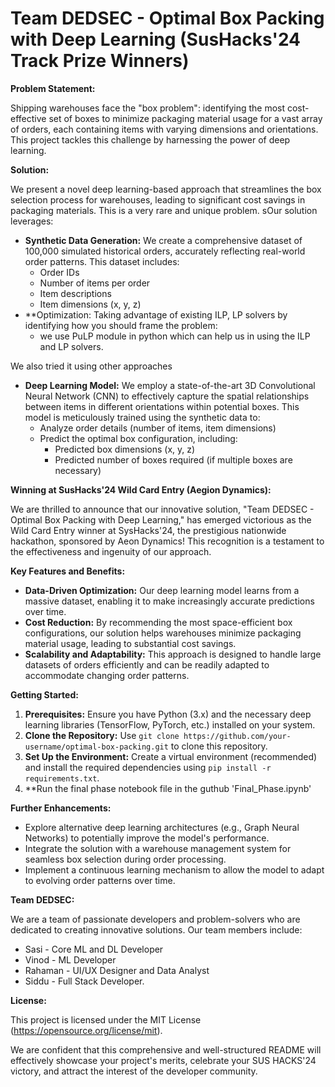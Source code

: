 # Team DEDSEC - Optimal Box Packing with Deep Learning (SusHacks'24 Track Prize Winners)

**Problem Statement:**

Shipping warehouses face the "box problem": identifying the most cost-effective set of boxes to minimize packaging material usage for a vast array of orders, each containing items with varying dimensions and orientations. This project tackles this challenge by harnessing the power of deep learning.

**Solution:**

We present a novel deep learning-based approach that streamlines the box selection process for warehouses, leading to significant cost savings in packaging materials. This is a very rare and unique problem. sOur solution leverages:

* **Synthetic Data Generation:** We create a comprehensive dataset of 100,000 simulated historical orders, accurately reflecting real-world order patterns. This dataset includes:
    * Order IDs
    * Number of items per order
    * Item descriptions
    * Item dimensions (x, y, z)
* **Optimization: Taking advantage of existing ILP, LP solvers by identifying how you should frame the problem:
    * we use PuLP module in python which can help us in using the ILP and LP solvers.

 We also tried it using other approaches
 
* **Deep Learning Model:** We employ a state-of-the-art 3D Convolutional Neural Network (CNN) to effectively capture the spatial relationships between items in different orientations within potential boxes. This model is meticulously trained using the synthetic data to:
    * Analyze order details (number of items, item dimensions)
    * Predict the optimal box configuration, including:
        * Predicted box dimensions (x, y, z)
        * Predicted number of boxes required (if multiple boxes are necessary)

**Winning at SusHacks'24 Wild Card Entry (Aegion Dynamics):**

We are thrilled to announce that our innovative solution, "Team DEDSEC - Optimal Box Packing with Deep Learning," has emerged victorious as the Wild Card Entry winner at SysHacks'24, the prestigious nationwide hackathon, sponsored by Aeon Dynamics! This recognition is a testament to the effectiveness and ingenuity of our approach.

**Key Features and Benefits:**

* **Data-Driven Optimization:** Our deep learning model learns from a massive dataset, enabling it to make increasingly accurate predictions over time.
* **Cost Reduction:** By recommending the most space-efficient box configurations, our solution helps warehouses minimize packaging material usage, leading to substantial cost savings.
* **Scalability and Adaptability:** This approach is designed to handle large datasets of orders efficiently and can be readily adapted to accommodate changing order patterns.

**Getting Started:**

1. **Prerequisites:** Ensure you have Python (3.x) and the necessary deep learning libraries (TensorFlow, PyTorch, etc.) installed on your system.
2. **Clone the Repository:** Use `git clone https://github.com/your-username/optimal-box-packing.git` to clone this repository.
3. **Set Up the Environment:** Create a virtual environment (recommended) and install the required dependencies using `pip install -r requirements.txt`.
4. **Run the final phase notebook file in the guthub 'Final_Phase.ipynb'

**Further Enhancements:**

* Explore alternative deep learning architectures (e.g., Graph Neural Networks) to potentially improve the model's performance.
* Integrate the solution with a warehouse management system for seamless box selection during order processing.
* Implement a continuous learning mechanism to allow the model to adapt to evolving order patterns over time.

**Team DEDSEC:**

We are a team of passionate developers and problem-solvers who are dedicated to creating innovative solutions. Our team members include:

* Sasi - Core ML and DL Developer
* Vinod - ML Developer 
* Rahaman - UI/UX Designer and Data Analyst
* Siddu - Full Stack Developer.

**License:**

This project is licensed under the MIT License (https://opensource.org/license/mit).

We are confident that this comprehensive and well-structured README will effectively showcase your project's merits, celebrate your SUS HACKS'24 victory, and attract the interest of the developer community.
